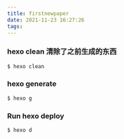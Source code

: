 ```yaml
---
title: firstnewpaper
date: 2021-11-23 16:27:26
tags:
---
```


### hexo clean 清除了之前生成的东西
``` bash
$ hexo clean
```
### hexo generate
``` bash
$ hexo g
```
### Run hexo deploy
``` bash
$ hexo d
```